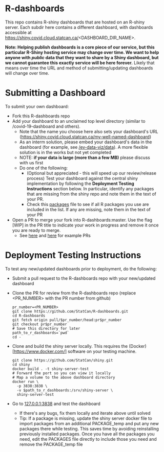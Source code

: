 # R-dashboards

This repo contains R-shiny dashboards that are hosted on an R-shiny server.  Each subdir here contains a different dashboard, with dashboards accessible at https://shiny.covid.cloud.statcan.ca/<DASHBOARD_DIR_NAME>.

**Note: Helping publish dashboards is a core piece of our service, but this particular R-Shiny hosting service may change over time.  We want to help anyone with *public* data that they want to share by a Shiny dashboard, but we cannot guarantee this exactly service will be here forever.**  Likely that means over time the URL and method of submitting/updating dashboards will change over time.

# Submitting a Dashboard

To submit your own dashboard:

* Fork this R-dashboards repo
* Add your dashboard to an unclaimed top level directory (similar to /covid-19-dashboard and others).  
	* Note that the name you choose here also sets your dashboard's URL (https://shiny.covid.cloud.statcan.ca/my-well-named-dashboard)
	* As an interm solution, please embed your dashboard's data in the dashboard (for example, see [/ev-data-viz/data](https://github.com/StatCan/R-dashboards/tree/master/ev-data-viz/data/raw)).  A more flexible solution is in the works but not yet completed
	* NOTE: **if your data is large (more than a few MB)** please discuss with us first
	* Do one of the following:
		* (Optional but appreciated - this will speed up our review/release process) Test your dashboard against the central shiny implementation by following the **Deployment Testing Instructions** section below.  In particular, identify any packages that are missing from the shiny repo and note them in the text of your PR.
		* Check this [packages](https://github.com/StatCan/shiny/blob/master/PACKAGES) file to see if all R packages you use are included in the list.  If any are missing, note them in the text of your PR
* Open a PR to merge your fork into R-dashboards:master. Use the flag [WIP] in the PR title to indicate your work in progress and remove it once you are ready to merge.
	* See [here](https://github.com/StatCan/R-dashboards/pull/16) and [here](https://github.com/StatCan/R-dashboards/pull/17) for example PRs

# Deployment Testing Instructions

To test any new/updated dashboards prior to deployment, do the following:

* Submit a pull request to the R-dashboards repo with your new/updated dashboard
* Clone the PR for review from the R-dashboards repo (replace <PR_NUMBER> with the PR number from github)
	```
	pr_number=<PR_NUMBER>
	git clone https://github.com/StatCan/R-dashboards.git
	cd R-dashboards
	git fetch origin pull/$pr_number/head:pr$pr_number
	git checkout pr$pr_number
	# Save this directory for later
	path_to_r_dashboards=`pwd`
	cd -
	```
* Clone and build the shiny server locally. This requires the (Docker)[https://www.docker.com/] software on your testing machine.

	```
	git clone https://github.com/StatCan/shiny.git
	cd shiny
	docker build . -t shiny-server-test
	# Forward the port so you can view it locally
	# Map a volume to the above dashboard directory
	docker run \
	  -p 3838:3838 \
	  -v $path_to_r_dashboards:/srv/shiny-server \
	  shiny-server-test
	```
* Go to [127.0.0.1:3838](http://127.0.0.1:3838) and test the dashboard
	* If there's any bugs, fix them locally and iterate above until solved
	* Tip: If a package is missing, update the shiny server docker file to import packages from an additional PACKAGE_temp and put any new packages there while testing.  This saves time by avoiding reinstalling previously installed packages.  Once you have all the packages you need, edit the PACKAGES file directly to include those you need and remove the PACKAGE_temp file

